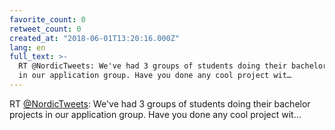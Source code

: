 ```yaml
---
favorite_count: 0
retweet_count: 0
created_at: "2018-06-01T13:20:16.000Z"
lang: en
full_text: >-
  RT @NordicTweets: We've had 3 groups of students doing their bachelor projects
  in our application group. Have you done any cool project wit…
---
```


RT [@NordicTweets](https://twitter.com/NordicTweets): We've had 3 groups of
students doing their bachelor projects in our application group. Have you done
any cool project wit…
